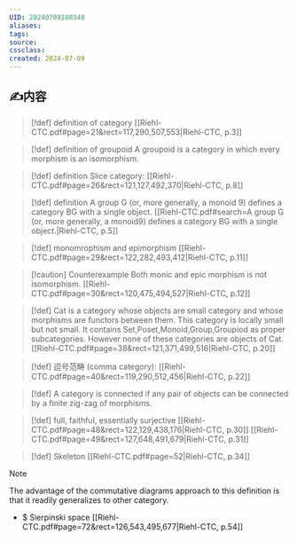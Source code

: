 ```yaml
---
UID: 20240709100348 
aliases: 
tags: 
source: 
cssclass: 
created: 2024-07-09
---
```

## ✍内容
> [!def] definition of category
> [[Riehl-CTC.pdf#page=21&rect=117,290,507,553|Riehl-CTC, p.3]]

> [!def] definition of groupoid
> A groupoid is a category in which every morphism is an isomorphism.

> [!def] definition
> Slice category: [[Riehl-CTC.pdf#page=26&rect=121,127,492,370|Riehl-CTC, p.8]]

> [!def] definition
> A group G (or, more generally, a monoid 9) defines a category BG with a single object. [[Riehl-CTC.pdf#search=A group G (or, more generally, a monoid9) defines a category BG with a single object.|Riehl-CTC, p.5]]

> [!def] monomrophism and epimorphism
> [[Riehl-CTC.pdf#page=29&rect=122,282,493,412|Riehl-CTC, p.11]]
> 

> [!caution] Counterexample
> Both monic and epic morphism is not isomorphism.  [[Riehl-CTC.pdf#page=30&rect=120,475,494,527|Riehl-CTC, p.12]]

> [!def]
> $\displaystyle \text{Cat}$ is a category whose objects are small category and whose morphisms are functors between them.
> This category is locally small but not small.
> It contains $\displaystyle \text{Set,Poset,Monoid,Group,Groupiod}$ as proper subcategories. However none of these categories are objects of $\displaystyle \text{Cat}$. [[Riehl-CTC.pdf#page=38&rect=121,371,499,516|Riehl-CTC, p.20]]

> [!def]
> 逗号范畴 (comma category):
> [[Riehl-CTC.pdf#page=40&rect=119,290,512,456|Riehl-CTC, p.22]]

> [!def]
> A category is connected if any pair of objects can be connected by a finite zig-zag of morphisms.

> [!def] full, faithful, essentially surjective
> [[Riehl-CTC.pdf#page=48&rect=122,129,438,176|Riehl-CTC, p.30]]
> [[Riehl-CTC.pdf#page=49&rect=127,648,491,679|Riehl-CTC, p.31]]

> [!def]
> Skeleton [[Riehl-CTC.pdf#page=52|Riehl-CTC, p.34]]

> [!NOTE]
> The advantage of the commutative diagrams approach to this definition is that it readily generalizes to other category.

- $ Sierpinski space [[Riehl-CTC.pdf#page=72&rect=126,543,495,677|Riehl-CTC, p.54]]



